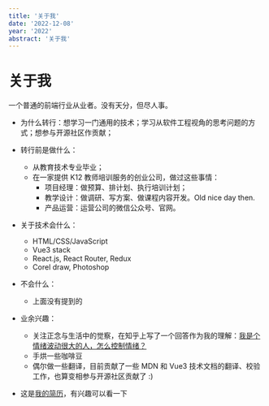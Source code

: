 ```yaml
---
title: '关于我'
date: '2022-12-08'
year: '2022'
abstract: '关于我'
---
```


# 关于我

一个普通的前端行业从业者。没有天分，但尽人事。

- 为什么转行：想学习一门通用的技术；学习从软件工程视角的思考问题的方式；想参与开源社区作贡献；

- 转行前是做什么：
  - 从教育技术专业毕业；
  - 在一家提供 K12 教师培训服务的创业公司，做过这些事情：
    - 项目经理：做预算、排计划、执行培训计划；
    - 教学设计：做调研、写方案、做课程内容开发。Old nice day then.
    - 产品运营：运营公司的微信公众号、官网。

- 关于技术会什么：
  - HTML/CSS/JavaScript
  - Vue3 stack
  - React.js, React Router, Redux
  - Corel draw, Photoshop
- 不会什么：
  - 上面没有提到的

- 业余兴趣：
  - 关注正念与生活中的觉察，在知乎上写了一个回答作为我的理解：[我是个情绪波动很大的人，怎么控制情绪？](https://www.zhihu.com/question/46161977/answer/149482458)
  - 手烘一些咖啡豆
  - 偶尔做一些翻译，目前贡献了一些 MDN 和 Vue3 技术文档的翻译、校验工作，也算变相参与开源社区贡献了 :) 

- 这是[我的简历](/cv)，有兴趣可以看一下

